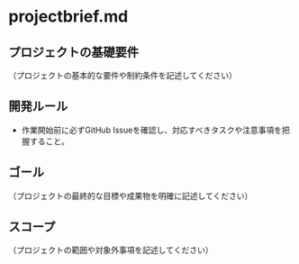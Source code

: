 # projectbrief.md

## プロジェクトの基礎要件

（プロジェクトの基本的な要件や制約条件を記述してください）

## 開発ルール

- 作業開始前に必ずGitHub Issueを確認し、対応すべきタスクや注意事項を把握すること。

## ゴール

（プロジェクトの最終的な目標や成果物を明確に記述してください）

## スコープ

（プロジェクトの範囲や対象外事項を記述してください）
